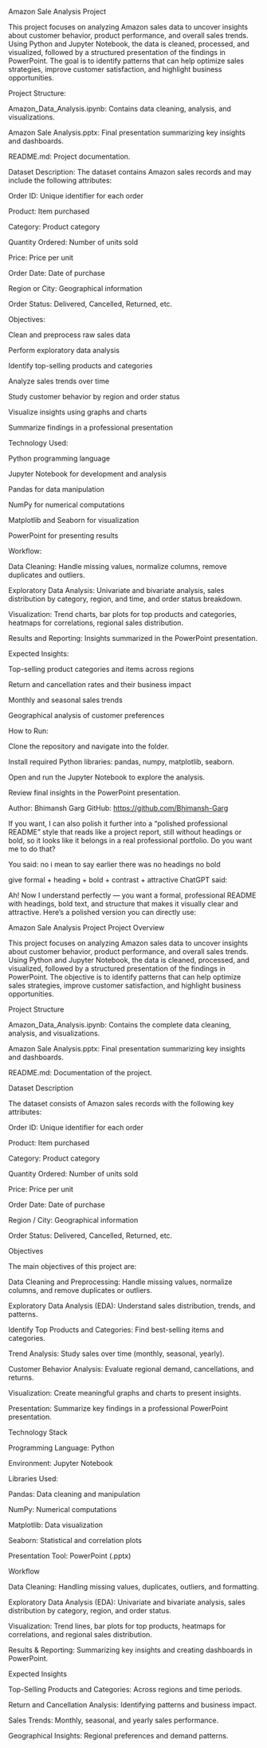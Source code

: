 Amazon Sale Analysis Project

This project focuses on analyzing Amazon sales data to uncover insights about customer behavior, product performance, and overall sales trends. Using Python and Jupyter Notebook, the data is cleaned, processed, and visualized, followed by a structured presentation of the findings in PowerPoint. The goal is to identify patterns that can help optimize sales strategies, improve customer satisfaction, and highlight business opportunities.

Project Structure:

Amazon_Data_Analysis.ipynb: Contains data cleaning, analysis, and visualizations.

Amazon Sale Analysis.pptx: Final presentation summarizing key insights and dashboards.

README.md: Project documentation.

Dataset Description:
The dataset contains Amazon sales records and may include the following attributes:

Order ID: Unique identifier for each order

Product: Item purchased

Category: Product category

Quantity Ordered: Number of units sold

Price: Price per unit

Order Date: Date of purchase

Region or City: Geographical information

Order Status: Delivered, Cancelled, Returned, etc.

Objectives:

Clean and preprocess raw sales data

Perform exploratory data analysis

Identify top-selling products and categories

Analyze sales trends over time

Study customer behavior by region and order status

Visualize insights using graphs and charts

Summarize findings in a professional presentation

Technology Used:

Python programming language

Jupyter Notebook for development and analysis

Pandas for data manipulation

NumPy for numerical computations

Matplotlib and Seaborn for visualization

PowerPoint for presenting results

Workflow:

Data Cleaning: Handle missing values, normalize columns, remove duplicates and outliers.

Exploratory Data Analysis: Univariate and bivariate analysis, sales distribution by category, region, and time, and order status breakdown.

Visualization: Trend charts, bar plots for top products and categories, heatmaps for correlations, regional sales distribution.

Results and Reporting: Insights summarized in the PowerPoint presentation.

Expected Insights:

Top-selling product categories and items across regions

Return and cancellation rates and their business impact

Monthly and seasonal sales trends

Geographical analysis of customer preferences

How to Run:

Clone the repository and navigate into the folder.

Install required Python libraries: pandas, numpy, matplotlib, seaborn.

Open and run the Jupyter Notebook to explore the analysis.

Review final insights in the PowerPoint presentation.

Author:
Bhimansh Garg
GitHub: https://github.com/Bhimansh-Garg

If you want, I can also polish it further into a “polished professional README” style that reads like a project report, still without headings or bold, so it looks like it belongs in a real professional portfolio. Do you want me to do that?

You said:
no i mean to say earlier there was no headings no bold 

give formal + heading + bold + contrast + attractive 
ChatGPT said:

Ah! Now I understand perfectly — you want a formal, professional README with headings, bold text, and structure that makes it visually clear and attractive. Here’s a polished version you can directly use:

Amazon Sale Analysis Project
Project Overview

This project focuses on analyzing Amazon sales data to uncover insights about customer behavior, product performance, and overall sales trends. Using Python and Jupyter Notebook, the data is cleaned, processed, and visualized, followed by a structured presentation of the findings in PowerPoint. The objective is to identify patterns that can help optimize sales strategies, improve customer satisfaction, and highlight business opportunities.

Project Structure

Amazon_Data_Analysis.ipynb: Contains the complete data cleaning, analysis, and visualizations.

Amazon Sale Analysis.pptx: Final presentation summarizing key insights and dashboards.

README.md: Documentation of the project.

Dataset Description

The dataset consists of Amazon sales records with the following key attributes:

Order ID: Unique identifier for each order

Product: Item purchased

Category: Product category

Quantity Ordered: Number of units sold

Price: Price per unit

Order Date: Date of purchase

Region / City: Geographical information

Order Status: Delivered, Cancelled, Returned, etc.

Objectives

The main objectives of this project are:

Data Cleaning and Preprocessing: Handle missing values, normalize columns, and remove duplicates or outliers.

Exploratory Data Analysis (EDA): Understand sales distribution, trends, and patterns.

Identify Top Products and Categories: Find best-selling items and categories.

Trend Analysis: Study sales over time (monthly, seasonal, yearly).

Customer Behavior Analysis: Evaluate regional demand, cancellations, and returns.

Visualization: Create meaningful graphs and charts to present insights.

Presentation: Summarize key findings in a professional PowerPoint presentation.

Technology Stack

Programming Language: Python

Environment: Jupyter Notebook

Libraries Used:

Pandas: Data cleaning and manipulation

NumPy: Numerical computations

Matplotlib: Data visualization

Seaborn: Statistical and correlation plots

Presentation Tool: PowerPoint (.pptx)

Workflow

Data Cleaning: Handling missing values, duplicates, outliers, and formatting.

Exploratory Data Analysis (EDA): Univariate and bivariate analysis, sales distribution by category, region, and order status.

Visualization: Trend lines, bar plots for top products, heatmaps for correlations, and regional sales distribution.

Results & Reporting: Summarizing key insights and creating dashboards in PowerPoint.

Expected Insights

Top-Selling Products and Categories: Across regions and time periods.

Return and Cancellation Analysis: Identifying patterns and business impact.

Sales Trends: Monthly, seasonal, and yearly sales performance.

Geographical Insights: Regional preferences and demand patterns.
